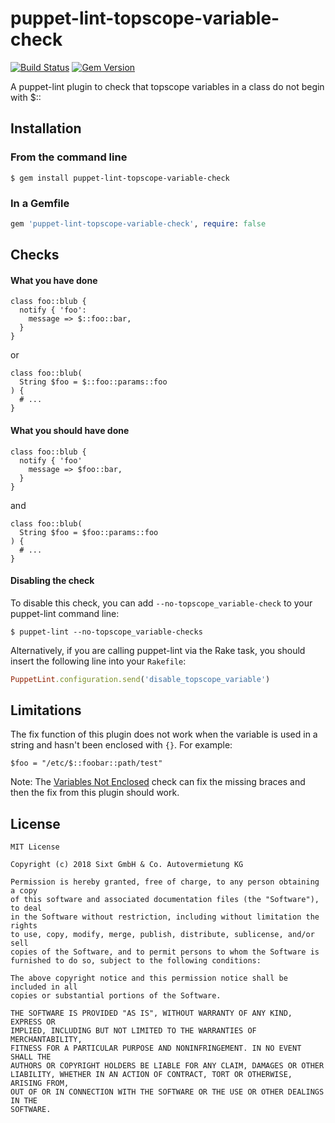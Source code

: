 puppet-lint-topscope-variable-check
========================
[![Build Status](https://api.travis-ci.org/sixt/puppet-lint-topscope-variable-check.svg)](https://travis-ci.org/sixt/puppet-lint-topscope-variable-check)
[![Gem Version](https://badge.fury.io/rb/puppet-lint-topscope-variable-check.svg)](https://badge.fury.io/rb/puppet-lint-topscope-variable-check)


A puppet-lint plugin to check that topscope variables in a class do not begin with $::

## Installation

### From the command line
```shell
$ gem install puppet-lint-topscope-variable-check
```

### In a Gemfile
```ruby
gem 'puppet-lint-topscope-variable-check', require: false
```

## Checks

#### What you have done

```puppet
class foo::blub {
  notify { 'foo':
    message => $::foo::bar,
  }
}
```

or
```puppet
class foo::blub(
  String $foo = $::foo::params::foo
) {
  # ...
}
```

#### What you should have done

```puppet
class foo::blub {
  notify { 'foo'
    message => $foo::bar,
  }
}
```

and

```puppet
class foo::blub(
  String $foo = $foo::params::foo
) {
  # ...
}
```

#### Disabling the check

To disable this check, you can add `--no-topscope_variable-check` to your puppet-lint command line:
```shell
$ puppet-lint --no-topscope_variable-checks
```

Alternatively, if you are calling puppet-lint via the Rake task, you should insert the following line into your `Rakefile`:

```ruby
PuppetLint.configuration.send('disable_topscope_variable')
```
## Limitations

The fix function of this plugin does not work when the variable is used in a string and hasn't been enclosed with `{}`.
For example:

``` puppet
$foo = "/etc/$::foobar::path/test"
```

Note: The [Variables Not Enclosed](http://puppet-lint.com/checks/variables_not_enclosed/) check can fix the missing braces and then the fix from this plugin should work.

## License
```
MIT License

Copyright (c) 2018 Sixt GmbH & Co. Autovermietung KG

Permission is hereby granted, free of charge, to any person obtaining a copy
of this software and associated documentation files (the "Software"), to deal
in the Software without restriction, including without limitation the rights
to use, copy, modify, merge, publish, distribute, sublicense, and/or sell
copies of the Software, and to permit persons to whom the Software is
furnished to do so, subject to the following conditions:

The above copyright notice and this permission notice shall be included in all
copies or substantial portions of the Software.

THE SOFTWARE IS PROVIDED "AS IS", WITHOUT WARRANTY OF ANY KIND, EXPRESS OR
IMPLIED, INCLUDING BUT NOT LIMITED TO THE WARRANTIES OF MERCHANTABILITY,
FITNESS FOR A PARTICULAR PURPOSE AND NONINFRINGEMENT. IN NO EVENT SHALL THE
AUTHORS OR COPYRIGHT HOLDERS BE LIABLE FOR ANY CLAIM, DAMAGES OR OTHER
LIABILITY, WHETHER IN AN ACTION OF CONTRACT, TORT OR OTHERWISE, ARISING FROM,
OUT OF OR IN CONNECTION WITH THE SOFTWARE OR THE USE OR OTHER DEALINGS IN THE
SOFTWARE.
```
